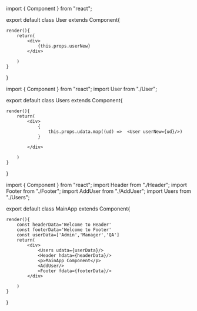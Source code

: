 import { Component } from "react";




export default class User extends Component{

    render(){
        return(
            <div>
                {this.props.userNew}
            </div>
           
        )
    }
}



import { Component } from "react";
import User from "./User";




export default class Users extends Component{

    render(){
        return(
            <div>
                {
                    this.props.udata.map((ud) =>  <User userNew={ud}/>)
                }
              
            </div>
           
        )
    }
}




import { Component } from "react";
import Header from "./Header";
import Footer from "./Footer";
import AddUser from "./AddUser";
import Users from "./Users";




export default class MainApp extends Component{

    render(){
        const headerData='Welcome to Header'
        const footerData='Welcome to Footer'
        const userData=['Admin','Manager','QA']
        return(
            <div>
                <Users udata={userData}/>
                <Header hdata={headerData}/>
                <p>MainApp Component</p>
                <AddUser/>
                <Footer fdata={footerData}/>
            </div>
           
        )
    }
}
